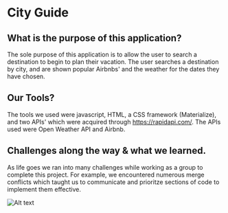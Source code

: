 # City Guide

## What is the purpose of this application?
The sole purpose of this application is to allow the user to search a destination to begin to plan their vacation. The user searches a destination by city, and are shown popular Airbnbs' and the weather for the dates they have chosen.

## Our Tools?

The tools we used were javascript, HTML, a CSS framework (Materialize), and two APIs'  which were acquired through https://rapidapi.com/. The APIs used were Open Weather API and Airbnb.

## Challenges along the way & what we learned.

As life goes we ran into many challenges while working as a group to complete this project. For example, we encountered numerous merge conflicts which taught us to communicate and prioritze sections of code to implement them effective.


![Alt text](./travelease.gif)
